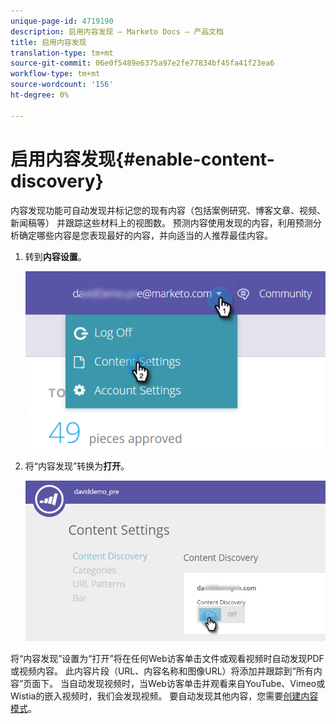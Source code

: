 ```yaml
---
unique-page-id: 4719190
description: 启用内容发现 — Marketo Docs — 产品文档
title: 启用内容发现
translation-type: tm+mt
source-git-commit: 06e0f5489e6375a97e2fe77834bf45fa41f23ea6
workflow-type: tm+mt
source-wordcount: '156'
ht-degree: 0%

---
```



# 启用内容发现{#enable-content-discovery}

内容发现功能可自动发现并标记您的现有内容（包括案例研究、博客文章、视频、新闻稿等） 并跟踪这些材料上的视图数。  预测内容使用发现的内容，利用预测分析确定哪些内容是您表现最好的内容，并向适当的人推荐最佳内容。

1. 转到&#x200B;**内容设置**。

   ![](assets/settings-dropdown-hand.png)

1. 将“内容发现”转换为&#x200B;**打开**。

   ![](assets/content-discovery-on-hand.png)

将“内容发现”设置为“打开”将在任何Web访客单击文件或观看视频时自动发现PDF或视频内容。 此内容片段（URL、内容名称和图像URL）将添加并跟踪到“所有内容”页面下。 当自动发现视频时，当Web访客单击并观看来自YouTube、Vimeo或Wistia的嵌入视频时，我们会发现视频。 要自动发现其他内容，您需要[创建内容模式](/help/marketo/product-docs/predictive-content/getting-started/create-content-patterns.md)。
